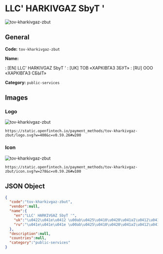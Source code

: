 
# LLC' HARKIVGAZ SbyT ' 
![tov-kharkivgaz-zbut](https://static.openfintech.io/payment_methods/tov-kharkivgaz-zbut/logo.svg?w=400&c=v0.59.26#w200)  

## General 
**Code:** `tov-kharkivgaz-zbut` 
 
**Name:** 
 
:	[EN] LLC' HARKIVGAZ SbyT ' 
:	[UK] ТОВ «ХАРКIВГАЗ ЗБУТ» 
:	[RU] ООО «ХАРКIВГАЗ СБЫТ» 
 
**Category:** `public-services` 
 

## Images 

### Logo 
![tov-kharkivgaz-zbut](https://static.openfintech.io/payment_methods/tov-kharkivgaz-zbut/logo.svg?w=400&c=v0.59.26#w200)  

```
https://static.openfintech.io/payment_methods/tov-kharkivgaz-zbut/logo.svg?w=400&c=v0.59.26#w200
```  

### Icon 
![tov-kharkivgaz-zbut](https://static.openfintech.io/payment_methods/tov-kharkivgaz-zbut/icon.svg?w=278&c=v0.59.26#w100)  

```
https://static.openfintech.io/payment_methods/tov-kharkivgaz-zbut/icon.svg?w=278&c=v0.59.26#w100
```  

## JSON Object 

```json
{
  "code":"tov-kharkivgaz-zbut",
  "vendor":null,
  "name":{
    "en":"LLC' HARKIVGAZ SbyT '",
    "uk":"\u0422\u041e\u0412 \u00ab\u0425\u0410\u0420\u041aI\u0412\u0413\u0410\u0417 \u0417\u0411\u0423\u0422\u00bb",
    "ru":"\u041e\u041e\u041e \u00ab\u0425\u0410\u0420\u041aI\u0412\u0413\u0410\u0417 \u0421\u0411\u042b\u0422\u00bb"
  },
  "description":null,
  "countries":null,
  "category":"public-services"
}
```  
